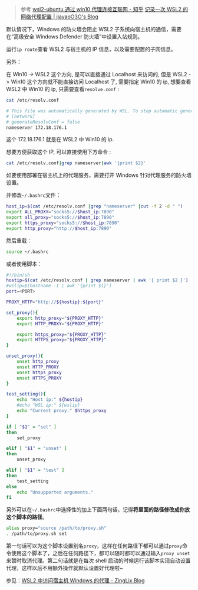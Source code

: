 > 参考
> [wsl2-ubuntu 通过 win10 代理连接互联网 - 知乎](https://zhuanlan.zhihu.com/p/382939467)
> [记录一次 WSL2 的网络代理配置 | jiayaoO3O's Blog](https://jiayaoo3o.github.io/2020/06/23/%E8%AE%B0%E5%BD%95%E4%B8%80%E6%AC%A1WSL2%E7%9A%84%E7%BD%91%E7%BB%9C%E4%BB%A3%E7%90%86%E9%85%8D%E7%BD%AE/)

默认情况下，Windows 的防火墙会阻止 WSL2 子系统向宿主机的通信，需要在“高级安全 Windows Defender 防火墙”中设置入站规则。

运行`ip route`查看 WSL2 与宿主机的 IP 信息，以及需要配置的子网信息。

另外：

在 Win10 -> WSL2 这个方向, 是可以直接通过 Localhost 来访问的, 但是 WSL2 -> Win10 这个方向就不能直接访问 Localhost 了, 需要指定 Win10 的 ip, 想要查看 WSL2 中 Win10 的 ip, 只需要查看`resolve.conf` :

```sh
cat /etc/resolv.conf

# This file was automatically generated by WSL. To stop automatic generation of this file, add the following entry to /etc/wsl.conf:
# [network]
# generateResolvConf = false
nameserver 172.18.176.1
```

这个 172.18.176.1 就是在 WSL2 中 Win10 的 ip.

想要方便获取这个 IP, 可以直接使用下方命令 :

```sh
cat /etc/resolv.conf|grep nameserver|awk '{print $2}'
```

如要使用部署在宿主机上的代理服务，需要打开 Windows 针对代理服务的防火墙设置。

并修改`~/.bashrc`文件：

```sh
host_ip=$(cat /etc/resolv.conf |grep "nameserver" |cut -f 2 -d " ")
export ALL_PROXY="socks5://$host_ip:7890"
export all_proxy="socks5://$host_ip:7890"
export https_proxy="socks5://$host_ip:7890"
export http_proxy="http://$host_ip:7890"
```

然后重载：

```sh
source ~/.bashrc
```

或者使用脚本：

```sh
#!/bin/sh
hostip=$(cat /etc/resolv.conf | grep nameserver | awk '{ print $2 }')
#wslip=$(hostname -I | awk '{print $1}')
port=<PORT>

PROXY_HTTP="http://${hostip}:${port}"

set_proxy(){
    export http_proxy="${PROXY_HTTP}"
    export HTTP_PROXY="${PROXY_HTTP}"

    export https_proxy="${PROXY_HTTP}"
    export HTTPS_proxy="${PROXY_HTTP}"
}

unset_proxy(){
    unset http_proxy
    unset HTTP_PROXY
    unset https_proxy
    unset HTTPS_PROXY
}

test_setting(){
    echo "Host ip:" ${hostip}
    #echo "WSL ip:" ${wslip}
    echo "Current proxy:" $https_proxy
}

if [ "$1" = "set" ]
then
    set_proxy

elif [ "$1" = "unset" ]
then
    unset_proxy

elif [ "$1" = "test" ]
then
    test_setting
else
    echo "Unsupported arguments."
fi
```

另外可以在`~/.bashrc`中选择性的加上下面两句话，记得**将里面的路径修改成你放这个脚本的路径**。

```sh
alias proxy="source /path/to/proxy.sh"
. /path/to/proxy.sh set
```

第一句话可以为这个脚本设置别名`proxy`，这样在任何路径下都可以通过`proxy`命令使用这个脚本了，之后在任何路径下，都可以随时都可以通过输入`proxy unset`来暂时取消代理。第二句话就是在每次 shell 启动的时候运行该脚本实现自动设置代理，这样以后不用额外操作就默认设置好代理啦~

参见：[WSL2 中访问宿主机 Windows 的代理 - ZingLix Blog](https://zinglix.xyz/2020/04/18/wsl2-proxy/)
